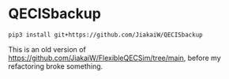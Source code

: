 # QECISbackup

```
pip3 install git+https://github.com/JiakaiW/QECISbackup
```
This is an old version of https://github.com/JiakaiW/FlexibleQECSim/tree/main, before my refactoring broke something.
